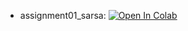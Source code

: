 * assignment01_sarsa: [![Open In Colab](https://colab.research.google.com/assets/colab-badge.svg)](https://colab.research.google.com/github/girafe-ai/ml-course/blob/23f_basic/../23f_reinforcement-learning/homeworks/homework01_sarsa/assignment01_sarsa.ipynb)
